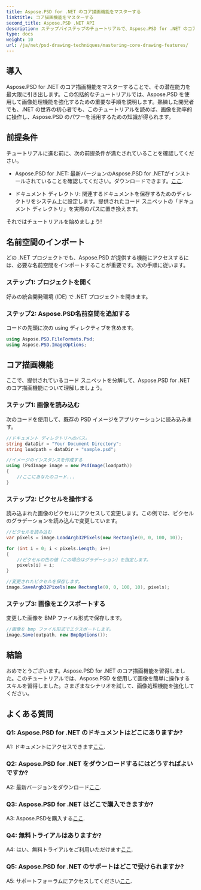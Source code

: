 ```yaml
---
title: Aspose.PSD for .NET のコア描画機能をマスターする
linktitle: コア描画機能をマスターする
second_title: Aspose.PSD .NET API
description: ステップバイステップのチュートリアルで、Aspose.PSD for .NET のコア描画機能をマスターしましょう。画像処理スキルを簡単に向上できます。
type: docs
weight: 10
url: /ja/net/psd-drawing-techniques/mastering-core-drawing-features/
---
```

## 導入

Aspose.PSD for .NET のコア描画機能をマスターすることで、その潜在能力を最大限に引き出します。この包括的なチュートリアルでは、Aspose.PSD を使用して画像処理機能を強化するための重要な手順を説明します。熟練した開発者でも、.NET の世界の初心者でも、このチュートリアルを読めば、画像を効率的に操作し、Aspose.PSD のパワーを活用するための知識が得られます。

## 前提条件

チュートリアルに進む前に、次の前提条件が満たされていることを確認してください。

-  Aspose.PSD for .NET: 最新バージョンのAspose.PSD for .NETがインストールされていることを確認してください。ダウンロードできます。[ここ](https://releases.aspose.com/psd/net/).

- ドキュメント ディレクトリ: 関連するドキュメントを保存するためのディレクトリをシステム上に設定します。提供されたコード スニペットの「ドキュメント ディレクトリ」を実際のパスに置き換えます。

それではチュートリアルを始めましょう!

## 名前空間のインポート

どの .NET プロジェクトでも、Aspose.PSD が提供する機能にアクセスするには、必要な名前空間をインポートすることが重要です。次の手順に従います。

### ステップ1: プロジェクトを開く

好みの統合開発環境 (IDE) で .NET プロジェクトを開きます。

### ステップ2: Aspose.PSD名前空間を追加する

コードの先頭に次の using ディレクティブを含めます。

```csharp
using Aspose.PSD.FileFormats.Psd;
using Aspose.PSD.ImageOptions;
```

## コア描画機能

ここで、提供されているコード スニペットを分解して、Aspose.PSD for .NET のコア描画機能について理解しましょう。

### ステップ1: 画像を読み込む

次のコードを使用して、既存の PSD イメージをアプリケーションに読み込みます。

```csharp
//ドキュメント ディレクトリへのパス。
string dataDir = "Your Document Directory";
string loadpath = dataDir + "sample.psd";

//イメージのインスタンスを作成する
using (PsdImage image = new PsdImage(loadpath))
{
    //ここにあなたのコード...
}
```

### ステップ2: ピクセルを操作する

読み込まれた画像のピクセルにアクセスして変更します。この例では、ピクセルのグラデーションを読み込んで変更しています。

```csharp
//ピクセルを読み込む
var pixels = image.LoadArgb32Pixels(new Rectangle(0, 0, 100, 10));

for (int i = 0; i < pixels.Length; i++)
{
    //ピクセルの色の値（この場合はグラデーション）を指定します。
    pixels[i] = i;
}

//変更されたピクセルを保存します。
image.SaveArgb32Pixels(new Rectangle(0, 0, 100, 10), pixels);
```

### ステップ3: 画像をエクスポートする

変更した画像を BMP ファイル形式で保存します。

```csharp
//画像を bmp ファイル形式でエクスポートします。
image.Save(outpath, new BmpOptions());
```

## 結論

おめでとうございます。Aspose.PSD for .NET のコア描画機能を習得しました。このチュートリアルでは、Aspose.PSD を使用して画像を簡単に操作するスキルを習得しました。さまざまなシナリオを試して、画像処理機能を強化してください。

## よくある質問

### Q1: Aspose.PSD for .NET のドキュメントはどこにありますか?

 A1: ドキュメントにアクセスできます[ここ](https://reference.aspose.com/psd/net/).

### Q2: Aspose.PSD for .NET をダウンロードするにはどうすればよいですか?

A2: 最新バージョンをダウンロード[ここ](https://releases.aspose.com/psd/net/).

### Q3: Aspose.PSD for .NET はどこで購入できますか?

 A3: Aspose.PSDを購入する[ここ](https://purchase.aspose.com/buy).

### Q4: 無料トライアルはありますか?

 A4: はい、無料トライアルをご利用いただけます[ここ](https://releases.aspose.com/).

### Q5: Aspose.PSD for .NET のサポートはどこで受けられますか?

 A5: サポートフォーラムにアクセスしてください[ここ](https://forum.aspose.com/c/psd/34).